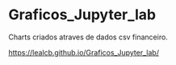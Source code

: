 # Graficos_Jupyter_lab
Charts criados atraves de dados csv financeiro.

https://lealcb.github.io/Graficos_Jupyter_lab/
